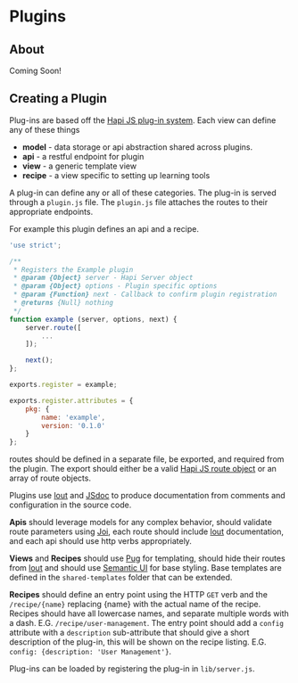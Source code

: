 # Plugins

## About

Coming Soon!

## Creating a Plugin

Plug-ins are based off the [Hapi JS plug-in system](http://hapijs.com/tutorials/plugins).
Each view can define any of these things

* **model** - data storage or api abstraction shared across plugins.
* **api** - a restful endpoint for plugin
* **view** - a generic template view
* **recipe** - a view specific to setting up learning tools

A plug-in can define any or all of these categories.
The plug-in is served through a `plugin.js` file.
The `plugin.js` file attaches the routes to their appropriate endpoints.

For example this plugin defines an api and a recipe.

``` js
'use strict';

/**
 * Registers the Example plugin
 * @param {Object} server - Hapi Server object
 * @param {Object} options - Plugin specific options
 * @param {Function} next - Callback to confirm plugin registration
 * @returns {Null} nothing
 */
function example (server, options, next) {
    server.route([
        ...
    ]);

    next();
};

exports.register = example;

exports.register.attributes = {
    pkg: {
        name: 'example',
        version: '0.1.0'
    }
};
```

routes should be defined in a separate file, be exported, and required from the plugin.
The export should either be a valid [Hapi JS route object](http://hapijs.com/tutorials/routing)
or an array of route objects.

Plugins use [lout](https://github.com/hapijs/lout) and [JSdoc](https://github.com/jsdoc3/jsdoc)
to produce documentation from comments and configuration in the source code.

**Apis** should leverage models for any complex behavior, should validate route parameters using
[Joi](https://github.com/hapijs/joi), each route should include [lout](http://hapijs.com/tutorials/routing#config)
documentation, and each api should use http verbs appropriately.

**Views** and **Recipes** should use [Pug](http://jade-lang.com/reference/) for templating, should hide their routes
from [lout](https://github.com/hapijs/lout#ignoring-a-route-in-documentation) and should use
[Semantic UI](http://semantic-ui.com/) for base styling. Base templates are defined in the `shared-templates` folder
that can be extended.

**Recipes** should define an entry point using the HTTP `GET` verb and the `/recipe/{name}` replacing {name} with the
actual name of the recipe. Recipes should have all lowercase names, and separate multiple words with a dash. E.G.
`/recipe/user-management`. The entry point should add a `config` attribute with a `description` sub-attribute that
should give a short description of the plug-in, this will be shown on the recipe listing. E.G.
`config: {description: 'User Management'}`.

 Plug-ins can be loaded by registering the plug-in in `lib/server.js`.
